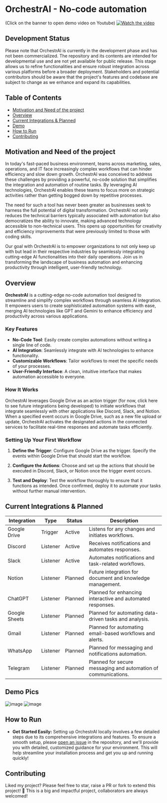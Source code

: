# OrchestrAI - No-code automation
(Click on the banner to open demo video on Youtube)
[![Watch the video](https://img.youtube.com/vi/yX6paB1F_5U/maxresdefault.jpg)](https://www.youtube.com/watch?v=yX6paB1F_5U)

## Development Status

Please note that OrchestrAI is currently in the development phase and has not been commercialized. The repository and its contents are intended for developmental use and are not yet available for public release. This stage allows us to refine functionalities and ensure robust integration across various platforms before a broader deployment. Stakeholders and potential contributors should be aware that the project's features and codebase are subject to change as we enhance and expand its capabilities.


## Table of Contents
- [Motivation and Need of the project](#motivation-and-need-of-the-project)
- [Overview](#overview)
- [Current Integrations & Planned](#current-integrations--planned)
- [Demo](#demo-pics)
- [How to Run](#how-to-run)
- [Contributing](#contributing)

## Motivation and Need of the project

In today's fast-paced business environment, teams across marketing, sales, operations, and IT face increasingly complex workflows that can hinder efficiency and slow down growth. OrchestrAI was conceived to address these challenges by providing a powerful, no-code solution that simplifies the integration and automation of routine tasks. By leveraging AI technologies, OrchestrAI enables these teams to focus more on strategic activities rather than getting bogged down by repetitive processes.

The need for such a tool has never been greater as businesses seek to harness the full potential of digital transformation. OrchestrAI not only reduces the technical barriers typically associated with automation but also democratizes the ability to innovate, making advanced technology accessible to non-technical users. This opens up opportunities for creativity and efficiency improvements that were previously limited to those with coding skills.

Our goal with OrchestrAI is to empower organizations to not only keep up with but lead in their respective industries by seamlessly integrating cutting-edge AI functionalities into their daily operations. Join us in transforming the landscape of business automation and enhancing productivity through intelligent, user-friendly technology.

## Overview

**OrchestrAI**  is a cutting-edge no-code automation tool designed to streamline and simplify complex workflows through seamless AI integration. It empowers users to create sophisticated automation systems with ease, merging AI technologies like GPT and Gemini to enhance efficiency and productivity across various applications.

### Key Features

- **No-Code Tool**: Easily create complex automations without writing a single line of code.
- **AI Integration**: Seamlessly integrate with AI technologies to enhance functionality.
- **Customizable Workflows**: Tailor workflows to meet the specific needs of your processes.
- **User-Friendly Interface**: A clean, intuitive interface that makes automation accessible to everyone.

### How It Works

OrchestrAI leverages Google Drive as an action trigger (for now, click here to see future integrations being developed) to initiate workflows that integrate seamlessly with other applications like Discord, Slack, and Notion. 
When a specified event occurs in Google Drive, such as a new file upload or update, 
OrchestrAI activates the designated actions in the connected services to facilitate real-time responses and automate tasks efficiently.

### Setting Up Your First Workflow

1. **Define the Trigger**:
   Configure Google Drive as the trigger. Specify the events within Google Drive that should start the workflow.

2. **Configure the Actions**:
   Choose and set up the actions that should be executed in Discord, Slack, or Notion once the trigger event occurs.

3. **Test and Deploy**:
   Test the workflow thoroughly to ensure that it functions as intended. Once confirmed, deploy it to automate your tasks without further manual intervention.

## Current Integrations & Planned

<div align="center">

| Integration  | Type        | Status           | Description                                                  |
|--------------|-------------|------------------|--------------------------------------------------------------|
| Google Drive | Trigger     | Active           | Listens for any changes and initiates workflows.             |
| Discord      | Listener    | Active           | Receives notifications and automates responses.              |
| Slack        | Listener    | Active           | Automates notifications and task-related workflows.          |
| Notion       | Listener    | Planned          | Future integration for document and knowledge management.    |
| ChatGPT      | Listener    | Planned          | Planned for enhancing interactive and automated responses.   |
| Google Sheets| Listener    | Planned          | Planned for automating data-driven tasks and analysis.       |
| Gmail        | Listener    | Planned          | Planned for automating email-based workflows and alerts.     |
| WhatsApp     | Listener    | Planned          | Planned for messaging and notifications automation.          |
| Telegram     | Listener    | Planned          | Planned for secure messaging and automation of communications.|

</div>

## Demo Pics

![image](https://github.com/user-attachments/assets/0699c2bc-c807-446a-9ec3-d33b68f343af)
![image](https://github.com/user-attachments/assets/ec4bf2f3-0d98-4ffd-bc2b-bd70c05e2f65)


## How to Run
- **Get Started Easily:** Setting up OrchestrAI locally involves a few detailed steps due to its comprehensive integrations and features. To ensure a smooth setup, please [open an issue](https://github.com/thejediboySHASHANK/Orchestr/issues) in the repository, and we'll provide you with detailed, customized guidance for your environment. This will help streamline your installation process and get you up and running quickly!

## Contributing

Liked my project? Please feel free to star, raise a PR or fork to extend this project! 🚀
This is a big and impactful project, collaborators are always welcomed!

